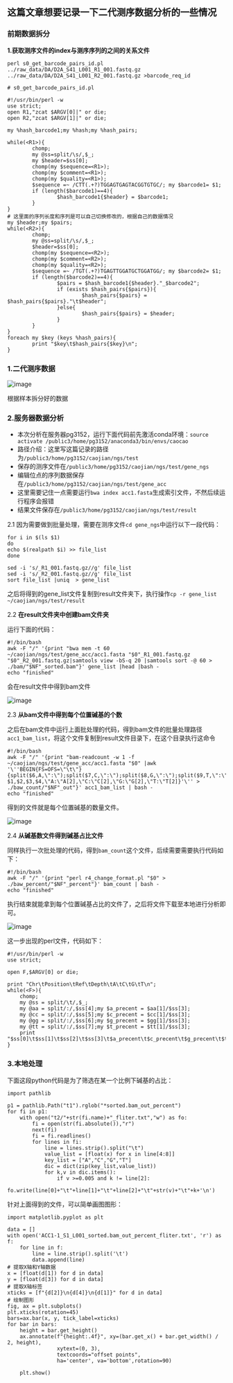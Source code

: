 ## 这篇文章想要记录一下二代测序数据分析的一些情况
### 前期数据拆分

**1.获取测序文件的index与测序序列的之间的关系文件**

```
perl s0_get_barcode_pairs_id.pl ../raw_data/DA/D2A_S41_L001_R1_001.fastq.gz ../raw_data/DA/D2A_S41_L001_R2_001.fastq.gz >barcode_req_id
```

```
# s0_get_barcode_pairs_id.pl

#!/usr/bin/perl -w
use strict;
open R1,"zcat $ARGV[0]|" or die;
open R2,"zcat $ARGV[1]|" or die;

my %hash_barcode1;my %hash;my %hash_pairs;

while(<R1>){
        chomp;
        my @ss=split/\s/,$_;
        my $header=$ss[0];
        chomp(my $sequence=<R1>);
        chomp(my $comment=<R1>);
        chomp(my $quality=<R1>);
        $sequence =~ /CTT(.+?)TGGAGTGAGTACGGTGTGC/; my $barcode1= $1;
        if (length($barcode1)==4){
                $hash_barcode1{$header} = $barcode1;
        }
}
# 这里面的序列长度和序列是可以自己切换修改的，根据自己的数据情况
my $header;my $pairs;
while(<R2>){
        chomp;
        my @ss=split/\s/,$_;
        $header=$ss[0];
        chomp(my $sequence=<R2>);
        chomp(my $comment=<R2>);
        chomp(my $quality=<R2>);
        $sequence =~ /TGT(.+?)TGAGTTGGATGCTGGATGG/; my $barcode2= $1;
        if (length($barcode2)==4){
                $pairs = $hash_barcode1{$header}."_$barcode2";
                if (exists $hash_pairs{$pairs}){
                        $hash_pairs{$pairs} = $hash_pairs{$pairs}."\t$header";
                }else{
                        $hash_pairs{$pairs} = $header;
                }
        }
}
foreach my $key (keys %hash_pairs){
        print "$key\t$hash_pairs{$key}\n";
}
```


### 1.二代测序数据
![image](https://github.com/Raymundo-cj/the-biology-test/assets/64938817/0345d56c-743a-4ae5-8e7d-4707d18da0f7)

根据样本拆分好的数据

### 2.服务器数据分析
* 本次分析在服务器pg3152，运行下面代码前先激活conda环境：`source activate /public3/home/pg3152/anaconda3/bin/envs/caocao`
* 路径介绍：这里写这篇记录的路径为`/public3/home/pg3152/caojian/ngs/test`
* 保存的测序文件在`/public3/home/pg3152/caojian/ngs/test/gene_ngs`
* 编辑位点的序列数据保存在`/public3/home/pg3152/caojian/ngs/test/gene_acc`
* 这里需要记住一点需要运行`bwa index acc1.fasta`生成索引文件，不然后续运行程序会报错
* 结果文件保存在`/public3/home/pg3152/caojian/ngs/test/result`

2.1 因为需要做到批量处理，需要在测序文件`cd gene_ngs`中运行以下一段代码：

```
for i in $(ls $1)
do 
echo $(realpath $i) >> file_list 
done

sed -i 's/_R1_001.fastq.gz//g' file_list
sed -i 's/_R2_001.fastq.gz//g' file_list
sort file_list |uniq  > gene_list
```
之后将得到的gene_list文件复制到result文件夹下，执行操作`cp -r gene_list ~/caojian/ngs/test/result`

2.2 **在result文件夹中创建bam文件夹**

运行下面的代码：

```
#!/bin/bash
awk -F "/" '{print "bwa mem -t 60 ~/caojian/ngs/test/gene_acc/acc1.fasta "$0"_R1_001.fastq.gz "$0"_R2_001.fastq.gz|samtools view -bS-q 20 |samtools sort -@ 60 > ./bam/"$NF"_sorted.bam"}' gene_list |head |bash -
echo "finished"
```
会在result文件中得到bam文件

![image](https://github.com/Raymundo-cj/the-biology-test/assets/64938817/1259f2e5-5c82-4acd-8f55-6a938d83c884)


2.3 **从bam文件中得到每个位置碱基的个数**

之后在bam文件中运行上面批处理的代码，得到bam文件的批量处理路径`acc1_bam_list`，将这个文件复制到result文件目录下，在这个目录执行这命令
```
#!/bin/bash
awk -F "/" '{print "bam-readcount -w 1 -f ~/caojian/ngs/test/gene_acc/acc1.fasta "$0" |awk '\''BEGIN{FS=OFS=\"\t\"}{split($6,A,\":\");split($7,C,\":\");split($8,G,\":\");split($9,T,\":\");print $1,$2,$3,$4,\"A:\"A[2],\"C:\"C[2],\"G:\"G[2],\"T:\"T[2]}'\'' > ./baw_count/"$NF"_out"}' acc1_bam_list | bash -
echo "finished"
```
得到的文件就是每个位置碱基的数量文件。

![image](https://github.com/Raymundo-cj/the-biology-test/assets/64938817/0cc5ffe3-1339-4fc3-9e6f-1b2a50bb3ac6)


2.4 **从碱基数文件得到碱基占比文件**

同样执行一次批处理的代码，得到`bam_count`这个文件，后续需要需要执行代码如下：

```
#!/bin/bash
awk -F "/" '{print "perl r4_change_format.pl "$0" > ./baw_percent/"$NF"_percent"}' bam_count | bash -
echo "finished"
```
执行结束就能拿到每个位置碱基占比的文件了，之后将文件下载至本地进行分析即可。

![image](https://github.com/Raymundo-cj/the-biology-test/assets/64938817/ccf1b364-cbb4-4c53-83ce-e283f29b4e68)

这一步出现的perl文件，代码如下：

```
#!/usr/bin/perl -w
use strict;

open F,$ARGV[0] or die;

print "Chr\tPosition\tRef\tDepth\tA\tC\tG\tT\n";
while(<F>){
	chomp;
	my @ss = split/\t/,$_;
	my @aa = split/:/,$ss[4];my $a_precent = $aa[1]/$ss[3];
	my @cc = split/:/,$ss[5];my $c_precent = $cc[1]/$ss[3];
	my @gg = split/:/,$ss[6];my $g_precent = $gg[1]/$ss[3];
	my @tt = split/:/,$ss[7];my $t_precent = $tt[1]/$ss[3];
	print "$ss[0]\t$ss[1]\t$ss[2]\t$ss[3]\t$a_precent\t$c_precent\t$g_precent\t$t_precent\n";
}
```
### 3.本地处理

下面这段python代码是为了筛选在某一个比例下碱基的占比：
```
import pathlib

p1 = pathlib.Path("t1").rglob("*sorted.bam_out_percent")
for fi in p1:
    with open("t2/"+str(fi.name)+"_fliter.txt","w") as fo:
        fi = open(str(fi.absolute()),"r")
        next(fi)
        fi = fi.readlines()
        for lines in fi:
            line = lines.strip().split("\t")
            value_list = [float(x) for x in line[4:8]]
            key_list = ["A","C","G","T"]
            dic = dict(zip(key_list,value_list))
            for k,v in dic.items():
                if v >=0.005 and k != line[2]:
                    fo.write(line[0]+"\t"+line[1]+"\t"+line[2]+"\t"+str(v)+"\t"+k+'\n')
```
针对上面得到的文件，可以简单画图图形：

```
import matplotlib.pyplot as plt

data = []
with open('ACC1-1_S1_L001_sorted.bam_out_percent_fliter.txt', 'r') as f:
    for line in f:
        line = line.strip().split('\t')
        data.append(line)
# 提取X轴和Y轴数据
x = [float(d[1]) for d in data]
y = [float(d[3]) for d in data]
# 提取X轴标签
xticks = [f"{d[2]}\n{d[4]}\n{d[1]}" for d in data]
# 绘制图形
fig, ax = plt.subplots()
plt.xticks(rotation=45)
bars=ax.bar(x, y, tick_label=xticks)
for bar in bars:
    height = bar.get_height()
    ax.annotate(f"{height:.4f}", xy=(bar.get_x() + bar.get_width() / 2, height),
                xytext=(0, 3), 
                textcoords="offset points",
                ha='center', va='bottom',rotation=90) 

    plt.show()
```












